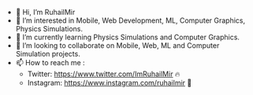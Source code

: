 - 👋 Hi, I’m RuhailMir
- 👀 I’m interested in Mobile, Web Development, ML, Computer Graphics, Physics Simulations.
- 🌱 I’m currently learning Physics Simulations and Computer Graphics.
- 💞️ I’m looking to collaborate on Mobile, Web, ML and Computer Simulation projects.
- 📫 How to reach me :
    - Twitter: https://www.twitter.com/ImRuhailMir 🔥
    - Instagram: https://www.instagram.com/ruhailmir 💙
<!---
ruhailmir/ruhailmir is a ✨ special ✨ repository because its `README.md` (this file) appears on your GitHub profile.
You can click the Preview link to take a look at your changes.
--->
